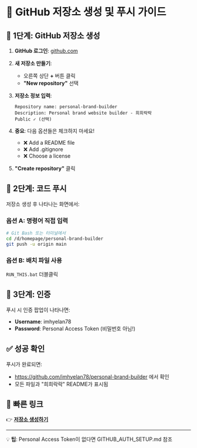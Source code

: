 # 🚀 GitHub 저장소 생성 및 푸시 가이드

## 📌 1단계: GitHub 저장소 생성

1. **GitHub 로그인**: [github.com](https://github.com)

2. **새 저장소 만들기**: 
   - 오른쪽 상단 **+** 버튼 클릭
   - **"New repository"** 선택

3. **저장소 정보 입력**:
   ```
   Repository name: personal-brand-builder
   Description: Personal brand website builder - 희희락락
   Public ✓ (선택)
   ```
   
4. **중요**: 다음 옵션들은 체크하지 마세요!
   - ❌ Add a README file
   - ❌ Add .gitignore
   - ❌ Choose a license

5. **"Create repository"** 클릭

## 📌 2단계: 코드 푸시

저장소 생성 후 나타나는 화면에서:

### 옵션 A: 명령어 직접 입력
```bash
# Git Bash 또는 터미널에서
cd /d/homepage/personal-brand-builder
git push -u origin main
```

### 옵션 B: 배치 파일 사용
`RUN_THIS.bat` 더블클릭

## 📌 3단계: 인증

푸시 시 인증 팝업이 나타나면:
- **Username**: imhyelan78
- **Password**: Personal Access Token (비밀번호 아님!)

## ✅ 성공 확인

푸시가 완료되면:
- https://github.com/imhyelan78/personal-brand-builder 에서 확인
- 모든 파일과 "희희락락" README가 표시됨

## 🎯 빠른 링크

👉 **[저장소 생성하기](https://github.com/new)**

---

💡 **팁**: Personal Access Token이 없다면 GITHUB_AUTH_SETUP.md 참조